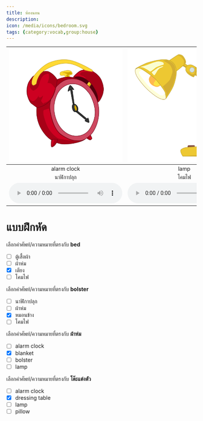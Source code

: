 ```yaml
---
title: ห้องนอน
description: 
icon: /media/icons/bedroom.svg
tags: {category:vocab,group:house}
---
```


<div class="carrousel">


|![](/media/img/bedroom/alarm&#x20;clock.svg)|![](/media/img/bedroom/lamp.svg)|![](/media/img/bedroom/dressing&#x20;table.svg)|![](/media/img/bedroom/bed.svg)|![](/media/img/bedroom/bolster.svg)|![](/media/img/bedroom/blanket.svg)|![](/media/img/bedroom/pillow.svg)|![](/media/img/bedroom/wardrobe.svg)|
| :----: | :----: | :----: | :----: | :----: | :----: | :----: | :----: |
|alarm&#x20;clock|lamp|dressing&#x20;table|bed|bolster|blanket|pillow|wardrobe|
|นาฬิกาปลุก|โคมไฟ|โต๊ะแต่งตัว|เตียง|หมอนข้าง|ผ้าห่ม|หมอน|ตู้เสื้อผ้า|
|![](/media/audio/alarm&#x20;clock.mp3)|![](/media/audio/lamp.mp3)|![](/media/audio/dressing&#x20;table.mp3)|![](/media/audio/bed.mp3)|![](/media/audio/bolster.mp3)|![](/media/audio/blanket.mp3)|![](/media/audio/pillow.mp3)|![](/media/audio/wardrobe.mp3)|

</div>



# แบบฝึกหัด


 เลือกคำศัพท์/ความหมายที่ตรงกับ **bed**
 - [ ] ตู้เสื้อผ้า
 - [ ] ผ้าห่ม
 - [x] เตียง
 - [ ] โคมไฟ

 เลือกคำศัพท์/ความหมายที่ตรงกับ **bolster**
 - [ ] นาฬิกาปลุก
 - [ ] ผ้าห่ม
 - [x] หมอนข้าง
 - [ ] โคมไฟ

 เลือกคำศัพท์/ความหมายที่ตรงกับ **ผ้าห่ม**
 - [ ] alarm&#x20;clock
 - [x] blanket
 - [ ] bolster
 - [ ] lamp

 เลือกคำศัพท์/ความหมายที่ตรงกับ **โต๊ะแต่งตัว**
 - [ ] alarm&#x20;clock
 - [x] dressing&#x20;table
 - [ ] lamp
 - [ ] pillow
